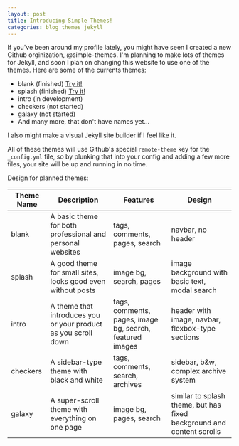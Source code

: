 ```yaml
---
layout: post
title: Introducing Simple Themes!
categories: blog themes jekyll
---
```

If you've been around my profile lately, you might have seen I created a new Github orginization, @simple-themes. I'm planning to make lots of themes for Jekyll, and soon I plan on changing this website to use one of the themes. Here are some of the currents themes:

- blank (finished) [Try it!](https://simple-themes.github.io/blank-theme)
- splash (finished) [Try it!](https://simple-themes.github.io/splash-theme)
- intro (in development)
- checkers (not started)
- galaxy (not started)
- And many more, that don't have names yet...

I also might make a visual Jekyll site builder if I feel like it.

All of these themes will use Github's special `remote-theme` key for the `_config.yml` file, so by plunking that into your config and adding a few more files, your site will be up and running in no time.

Design for planned themes:


| Theme Name | Description                                                    | Features                                                 | Design                                                                |
|------------|----------------------------------------------------------------|----------------------------------------------------------|-----------------------------------------------------------------------|
| blank      | A basic theme for both professional and personal websites      | tags, comments, pages, search                            | navbar, no header                                                     |
| splash     | A good theme for small sites, looks good even without posts    | image bg, search, pages                                  | image background with basic text, modal search                        |
| intro      | A theme that introduces you or your product as you scroll down | tags, comments, pages, image bg, search, featured images | header with image, navbar, flexbox-type sections                      |
| checkers   | A sidebar-type theme with black and white                      | tags, comments, search, archives                         | sidebar, b&w, complex archive system                                  |
| galaxy     | A super-scroll theme with everything on one page               | image bg, pages, search                                  | similar to splash theme, but has fixed background and content scrolls |
